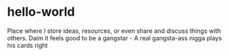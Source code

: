 # hello-world
Place where I store ideas, resources, or even share and discuss things with others.
Daim it feels good to be a gangstar - A real gangsta-ass nigga plays his cards right
